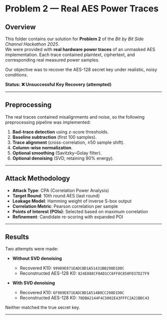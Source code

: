 # Problem 2 — Real AES Power Traces

## Overview
This folder contains our solution for **Problem 2** of the *Bit by Bit Side Channel Hackathon 2025*.  
We were provided with **real hardware power traces** of an unmasked AES implementation. Each trace contained plaintext, ciphertext, and corresponding real measured power samples.  

Our objective was to recover the AES-128 secret key under realistic, noisy conditions.  

**Status: ❌ Unsuccessful Key Recovery (attempted)**

---

## Preprocessing
The real traces contained misalignments and noise, so the following preprocessing pipeline was implemented:

1. **Bad-trace detection** using z-score thresholds.  
2. **Baseline subtraction** (first 100 samples).  
3. **Trace alignment** (cross-correlation, ±50 sample shift).  
4. **Column-wise normalization**.  
5. **Optional smoothing** (Savitzky–Golay filter).  
6. **Optional denoising** (SVD, retaining 90% energy).  

---

## Attack Methodology
- **Attack Type**: CPA (Correlation Power Analysis)  
- **Target Round**: 10th round AES (last round)  
- **Leakage Model**: Hamming weight of inverse S-box output  
- **Correlation Metric**: Pearson correlation per sample  
- **Points of Interest (POIs)**: Selected based on maximum correlation  
- **Refinement**: Candidate re-scoring with expanded POI  

---

## Results
Two attempts were made:  

- **Without SVD denoising**  
  - Recovered K10: `99989E871EADCBD1A51431BB298D1D0C`  
  - Reconstructed AES-128 K0: `824E888CF0AD1CC6FF0C850FD37D27F9`  

- **With SVD denoising**  
  - Recovered K10: `6F989E871EADCBD1A514B0CC298D1D0C`  
  - Reconstructed AES-128 K0: `78DBA2144F4C5002E43FFFC2A21BDC43`  

Neither matched the true secret key.  

---

